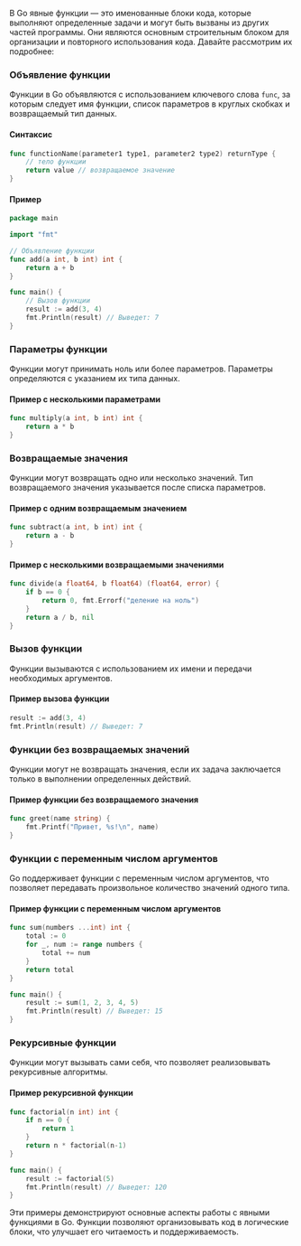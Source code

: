В Go явные функции — это именованные блоки кода, которые выполняют определенные задачи и могут быть вызваны из других частей программы. Они являются основным строительным блоком для организации и повторного использования кода. Давайте рассмотрим их подробнее:

### Объявление функции

Функции в Go объявляются с использованием ключевого слова `func`, за которым следует имя функции, список параметров в круглых скобках и возвращаемый тип данных.

#### Синтаксис

```go
func functionName(parameter1 type1, parameter2 type2) returnType {
    // тело функции
    return value // возвращаемое значение
}
```

#### Пример

```go
package main

import "fmt"

// Объявление функции
func add(a int, b int) int {
    return a + b
}

func main() {
    // Вызов функции
    result := add(3, 4)
    fmt.Println(result) // Выведет: 7
}
```

### Параметры функции

Функции могут принимать ноль или более параметров. Параметры определяются с указанием их типа данных.

#### Пример с несколькими параметрами

```go
func multiply(a int, b int) int {
    return a * b
}
```

### Возвращаемые значения

Функции могут возвращать одно или несколько значений. Тип возвращаемого значения указывается после списка параметров.

#### Пример с одним возвращаемым значением

```go
func subtract(a int, b int) int {
    return a - b
}
```

#### Пример с несколькими возвращаемыми значениями

```go
func divide(a float64, b float64) (float64, error) {
    if b == 0 {
        return 0, fmt.Errorf("деление на ноль")
    }
    return a / b, nil
}
```

### Вызов функции

Функции вызываются с использованием их имени и передачи необходимых аргументов.

#### Пример вызова функции

```go
result := add(3, 4)
fmt.Println(result) // Выведет: 7
```

### Функции без возвращаемых значений

Функции могут не возвращать значения, если их задача заключается только в выполнении определенных действий.

#### Пример функции без возвращаемого значения

```go
func greet(name string) {
    fmt.Printf("Привет, %s!\n", name)
}
```

### Функции с переменным числом аргументов

Go поддерживает функции с переменным числом аргументов, что позволяет передавать произвольное количество значений одного типа.

#### Пример функции с переменным числом аргументов

```go
func sum(numbers ...int) int {
    total := 0
    for _, num := range numbers {
        total += num
    }
    return total
}

func main() {
    result := sum(1, 2, 3, 4, 5)
    fmt.Println(result) // Выведет: 15
}
```

### Рекурсивные функции

Функции могут вызывать сами себя, что позволяет реализовывать рекурсивные алгоритмы.

#### Пример рекурсивной функции

```go
func factorial(n int) int {
    if n == 0 {
        return 1
    }
    return n * factorial(n-1)
}

func main() {
    result := factorial(5)
    fmt.Println(result) // Выведет: 120
}
```

Эти примеры демонстрируют основные аспекты работы с явными функциями в Go. Функции позволяют организовывать код в логические блоки, что улучшает его читаемость и поддерживаемость.